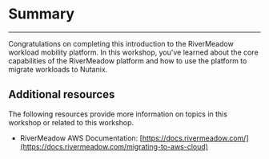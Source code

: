 # Summary
---
Congratulations on completing this introduction to the RiverMeadow workload mobility platform. In this workshop, you've learned about the core capabilities of the RiverMeadow platform and how to use the platform to migrate workloads to Nutanix.

## Additional resources

The following resources provide more information on topics in this workshop or related to this workshop.


* RiverMeadow AWS Documentation: [https://docs.rivermeadow.com/](https://docs.rivermeadow.com/migrating-to-aws-cloud)